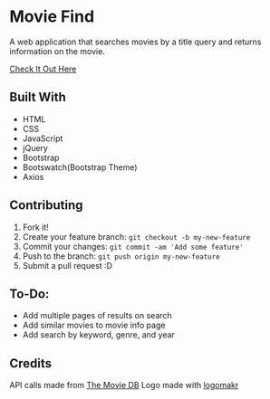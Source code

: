 # Movie Find

A web application that searches movies by a title query and returns information on the movie.

[Check It Out Here](https://slyty7.github.io/MovieFind/)

## Built With

  * HTML
  * CSS
  * JavaScript
  * jQuery
  * Bootstrap
  * Bootswatch(Bootstrap Theme)
  * Axios

## Contributing

1. Fork it!
2. Create your feature branch: `git checkout -b my-new-feature`
3. Commit your changes: `git commit -am 'Add some feature'`
4. Push to the branch: `git push origin my-new-feature`
5. Submit a pull request :D

## To-Do:

  * Add multiple pages of results on search
  * Add similar movies to movie info page
  * Add search by keyword, genre, and year

## Credits

API calls made from [The Movie DB](https://www.themoviedb.org/documentation/api)
Logo made with [logomakr](https://www.logomakr.com)
